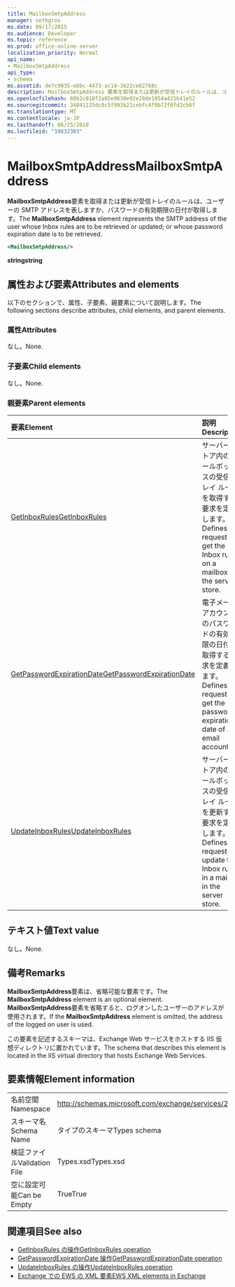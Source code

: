 ```yaml
---
title: MailboxSmtpAddress
manager: sethgros
ms.date: 09/17/2015
ms.audience: Developer
ms.topic: reference
ms.prod: office-online-server
localization_priority: Normal
api_name:
- MailboxSmtpAddress
api_type:
- schema
ms.assetid: de7c9035-ebbc-4473-ac14-3b22ce62768c
description: MailboxSmtpAddress 要素を取得または更新が受信トレイのルールは、ユーザーの SMTP アドレスを表しますか、パスワードの有効期限の日付が取得します。
ms.openlocfilehash: 60b2c018f2a05e9630e92e28de1054a421b41e52
ms.sourcegitcommit: 34041125dc8c5f993b21cebfc4f8b72f0fd2cb6f
ms.translationtype: MT
ms.contentlocale: ja-JP
ms.lasthandoff: 06/25/2018
ms.locfileid: "19832303"
---
```

# <a name="mailboxsmtpaddress"></a><span data-ttu-id="580f3-103">MailboxSmtpAddress</span><span class="sxs-lookup"><span data-stu-id="580f3-103">MailboxSmtpAddress</span></span>

<span data-ttu-id="580f3-104">**MailboxSmtpAddress**要素を取得または更新が受信トレイのルールは、ユーザーの SMTP アドレスを表しますか、パスワードの有効期限の日付が取得します。</span><span class="sxs-lookup"><span data-stu-id="580f3-104">The **MailboxSmtpAddress** element represents the SMTP address of the user whose Inbox rules are to be retrieved or updated; or whose password expiration date is to be retrieved.</span></span> 
  
```XML
<MailboxSmtpAddress/>
```

<span data-ttu-id="580f3-105">**string**</span><span class="sxs-lookup"><span data-stu-id="580f3-105">**string**</span></span>

## <a name="attributes-and-elements"></a><span data-ttu-id="580f3-106">属性および要素</span><span class="sxs-lookup"><span data-stu-id="580f3-106">Attributes and elements</span></span>

<span data-ttu-id="580f3-107">以下のセクションで、属性、子要素、親要素について説明します。</span><span class="sxs-lookup"><span data-stu-id="580f3-107">The following sections describe attributes, child elements, and parent elements.</span></span>
  
### <a name="attributes"></a><span data-ttu-id="580f3-108">属性</span><span class="sxs-lookup"><span data-stu-id="580f3-108">Attributes</span></span>

<span data-ttu-id="580f3-109">なし。</span><span class="sxs-lookup"><span data-stu-id="580f3-109">None.</span></span>
  
### <a name="child-elements"></a><span data-ttu-id="580f3-110">子要素</span><span class="sxs-lookup"><span data-stu-id="580f3-110">Child elements</span></span>

<span data-ttu-id="580f3-111">なし。</span><span class="sxs-lookup"><span data-stu-id="580f3-111">None.</span></span>
  
### <a name="parent-elements"></a><span data-ttu-id="580f3-112">親要素</span><span class="sxs-lookup"><span data-stu-id="580f3-112">Parent elements</span></span>

|<span data-ttu-id="580f3-113">**要素**</span><span class="sxs-lookup"><span data-stu-id="580f3-113">**Element**</span></span>|<span data-ttu-id="580f3-114">**説明**</span><span class="sxs-lookup"><span data-stu-id="580f3-114">**Description**</span></span>|
|:-----|:-----|
|[<span data-ttu-id="580f3-115">GetInboxRules</span><span class="sxs-lookup"><span data-stu-id="580f3-115">GetInboxRules</span></span>](getinboxrules.md) <br/> |<span data-ttu-id="580f3-116">サーバー ストア内のメールボックスの受信トレイ ルールを取得する要求を定義します。</span><span class="sxs-lookup"><span data-stu-id="580f3-116">Defines a request to get the Inbox rules on a mailbox in the server store.</span></span>  <br/> |
|[<span data-ttu-id="580f3-117">GetPasswordExpirationDate</span><span class="sxs-lookup"><span data-stu-id="580f3-117">GetPasswordExpirationDate</span></span>](getpasswordexpirationdate.md) <br/> |<span data-ttu-id="580f3-118">電子メール アカウントのパスワードの有効期限の日付を取得する要求を定義します。</span><span class="sxs-lookup"><span data-stu-id="580f3-118">Defines a request to get the password expiration date of an email account.</span></span>  <br/> |
|[<span data-ttu-id="580f3-119">UpdateInboxRules</span><span class="sxs-lookup"><span data-stu-id="580f3-119">UpdateInboxRules</span></span>](updateinboxrules.md) <br/> |<span data-ttu-id="580f3-120">サーバー ストア内のメールボックスの受信トレイ ルールを更新する要求を定義します。</span><span class="sxs-lookup"><span data-stu-id="580f3-120">Defines a request to update the Inbox rules in a mailbox in the server store.</span></span>  <br/> |
   
## <a name="text-value"></a><span data-ttu-id="580f3-121">テキスト値</span><span class="sxs-lookup"><span data-stu-id="580f3-121">Text value</span></span>

<span data-ttu-id="580f3-122">なし。</span><span class="sxs-lookup"><span data-stu-id="580f3-122">None.</span></span>
  
## <a name="remarks"></a><span data-ttu-id="580f3-123">備考</span><span class="sxs-lookup"><span data-stu-id="580f3-123">Remarks</span></span>

<span data-ttu-id="580f3-124">**MailboxSmtpAddress**要素は、省略可能な要素です。</span><span class="sxs-lookup"><span data-stu-id="580f3-124">The **MailboxSmtpAddress** element is an optional element.</span></span> <span data-ttu-id="580f3-125">**MailboxSmtpAddress**要素を省略すると、ログオンしたユーザーのアドレスが使用されます。</span><span class="sxs-lookup"><span data-stu-id="580f3-125">If the **MailboxSmtpAddress** element is omitted, the address of the logged on user is used.</span></span> 
  
<span data-ttu-id="580f3-126">この要素を記述するスキーマは、Exchange Web サービスをホストする IIS 仮想ディレクトリに置かれています。</span><span class="sxs-lookup"><span data-stu-id="580f3-126">The schema that describes this element is located in the IIS virtual directory that hosts Exchange Web Services.</span></span>
  
## <a name="element-information"></a><span data-ttu-id="580f3-127">要素情報</span><span class="sxs-lookup"><span data-stu-id="580f3-127">Element information</span></span>

|||
|:-----|:-----|
|<span data-ttu-id="580f3-128">名前空間</span><span class="sxs-lookup"><span data-stu-id="580f3-128">Namespace</span></span>  <br/> |http://schemas.microsoft.com/exchange/services/2006/types  <br/> |
|<span data-ttu-id="580f3-129">スキーマ名</span><span class="sxs-lookup"><span data-stu-id="580f3-129">Schema Name</span></span>  <br/> |<span data-ttu-id="580f3-130">タイプのスキーマ</span><span class="sxs-lookup"><span data-stu-id="580f3-130">Types schema</span></span>  <br/> |
|<span data-ttu-id="580f3-131">検証ファイル</span><span class="sxs-lookup"><span data-stu-id="580f3-131">Validation File</span></span>  <br/> |<span data-ttu-id="580f3-132">Types.xsd</span><span class="sxs-lookup"><span data-stu-id="580f3-132">Types.xsd</span></span>  <br/> |
|<span data-ttu-id="580f3-133">空に設定可能</span><span class="sxs-lookup"><span data-stu-id="580f3-133">Can be Empty</span></span>  <br/> |<span data-ttu-id="580f3-134">True</span><span class="sxs-lookup"><span data-stu-id="580f3-134">True</span></span>  <br/> |
   
## <a name="see-also"></a><span data-ttu-id="580f3-135">関連項目</span><span class="sxs-lookup"><span data-stu-id="580f3-135">See also</span></span>

- [<span data-ttu-id="580f3-136">GetInboxRules の操作</span><span class="sxs-lookup"><span data-stu-id="580f3-136">GetInboxRules operation</span></span>](getinboxrules-operation.md)
- [<span data-ttu-id="580f3-137">GetPasswordExpirationDate 操作</span><span class="sxs-lookup"><span data-stu-id="580f3-137">GetPasswordExpirationDate operation</span></span>](getpasswordexpirationdate-operation.md)
- [<span data-ttu-id="580f3-138">UpdateInboxRules の操作</span><span class="sxs-lookup"><span data-stu-id="580f3-138">UpdateInboxRules operation</span></span>](updateinboxrules-operation.md)
- [<span data-ttu-id="580f3-139">Exchange での EWS の XML 要素</span><span class="sxs-lookup"><span data-stu-id="580f3-139">EWS XML elements in Exchange</span></span>](ews-xml-elements-in-exchange.md)


